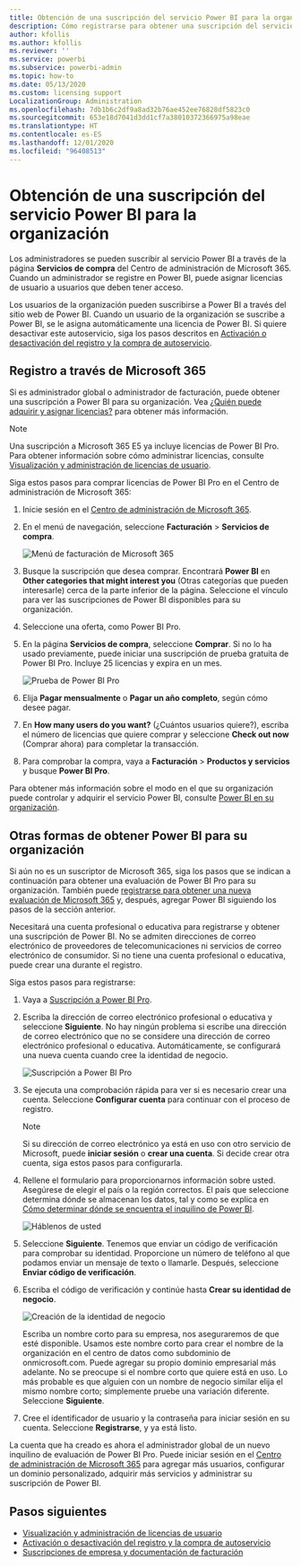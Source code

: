 ```yaml
---
title: Obtención de una suscripción del servicio Power BI para la organización
description: Cómo registrarse para obtener una suscripción del servicio Power BI como administrador y adquirir licencias en masa.
author: kfollis
ms.author: kfollis
ms.reviewer: ''
ms.service: powerbi
ms.subservice: powerbi-admin
ms.topic: how-to
ms.date: 05/13/2020
ms.custom: licensing support
LocalizationGroup: Administration
ms.openlocfilehash: 7db1b6c2df9a8ad32b76ae452ee76828df5823c0
ms.sourcegitcommit: 653e18d7041d3dd1cf7a38010372366975a98eae
ms.translationtype: HT
ms.contentlocale: es-ES
ms.lasthandoff: 12/01/2020
ms.locfileid: "96408513"
---
```

# <a name="get-a-power-bi-service-subscription-for-your-organization"></a>Obtención de una suscripción del servicio Power BI para la organización

Los administradores se pueden suscribir al servicio Power BI a través de la página **Servicios de compra** del Centro de administración de Microsoft 365. Cuando un administrador se registre en Power BI, puede asignar licencias de usuario a usuarios que deben tener acceso.

Los usuarios de la organización pueden suscribirse a Power BI a través del sitio web de Power BI. Cuando un usuario de la organización se suscribe a Power BI, se le asigna automáticamente una licencia de Power BI. Si quiere desactivar este autoservicio, siga los pasos descritos en [Activación o desactivación del registro y la compra de autoservicio](service-admin-disable-self-service.md).

## <a name="sign-up-through-microsoft-365"></a>Registro a través de Microsoft 365

Si es administrador global o administrador de facturación, puede obtener una suscripción a Power BI para su organización. Vea [¿Quién puede adquirir y asignar licencias?](service-admin-licensing-organization.md#who-can-purchase-and-assign-licenses) para obtener más información.

> [!NOTE]
>
> Una suscripción a Microsoft 365 E5 ya incluye licencias de Power BI Pro. Para obtener información sobre cómo administrar licencias, consulte [Visualización y administración de licencias de usuario](service-admin-manage-licenses.md).
>
>

Siga estos pasos para comprar licencias de Power BI Pro en el Centro de administración de Microsoft 365:

1. Inicie sesión en el [Centro de administración de Microsoft 365](https://admin.microsoft.com).

2. En el menú de navegación, seleccione **Facturación** > **Servicios de compra**.
  
   ![Menú de facturación de Microsoft 365](media/service-admin-org-subscription/m365-billing-menu.png)

3. Busque la suscripción que desea comprar. Encontrará **Power BI** en **Other categories that might interest you** (Otras categorías que pueden interesarle) cerca de la parte inferior de la página. Seleccione el vínculo para ver las suscripciones de Power BI disponibles para su organización.

4. Seleccione una oferta, como Power BI Pro.

5. En la página **Servicios de compra**, seleccione **Comprar**. Si no lo ha usado previamente, puede iniciar una suscripción de prueba gratuita de Power BI Pro. Incluye 25 licencias y expira en un mes.

   ![Prueba de Power BI Pro](media/service-admin-org-subscription/m365-org-free-trial-pro.png)

6. Elija **Pagar mensualmente** o **Pagar un año completo**, según cómo desee pagar.

7. En **How many users do you want?** (¿Cuántos usuarios quiere?), escriba el número de licencias que quiere comprar y seleccione **Check out now** (Comprar ahora) para completar la transacción.

8. Para comprobar la compra, vaya a **Facturación** > **Productos y servicios** y busque **Power BI Pro**.

Para obtener más información sobre el modo en el que su organización puede controlar y adquirir el servicio Power BI, consulte [Power BI en su organización](/microsoft-365/admin/misc/power-bi-in-your-organization?view=o365-worldwide).

## <a name="more-ways-to-get-power-bi-for-your-organization"></a>Otras formas de obtener Power BI para su organización

Si aún no es un suscriptor de Microsoft 365, siga los pasos que se indican a continuación para obtener una evaluación de Power BI Pro para su organización. También puede [registrarse para obtener una nueva evaluación de Microsoft 365](service-admin-signing-up-for-power-bi-with-a-new-office-365-trial.md) y, después, agregar Power BI siguiendo los pasos de la sección anterior.

Necesitará una cuenta profesional o educativa para registrarse y obtener una suscripción de Power BI. No se admiten direcciones de correo electrónico de proveedores de telecomunicaciones ni servicios de correo electrónico de consumidor. Si no tiene una cuenta profesional o educativa, puede crear una durante el registro.

Siga estos pasos para registrarse:

1. Vaya a [Suscripción a Power BI Pro](https://signup.microsoft.com/create-account/signup?OfferId=d59682f3-3e3b-4686-9c00-7c7c1c736085&ali=1&products=d59682f3-3e3b-4686-9c00-7c7c1c736085). 

2. Escriba la dirección de correo electrónico profesional o educativa y seleccione **Siguiente**. No hay ningún problema si escribe una dirección de correo electrónico que no se considere una dirección de correo electrónico profesional o educativa. Automáticamente, se configurará una nueva cuenta cuando cree la identidad de negocio.

   ![Suscripción a Power BI Pro](media/service-admin-org-subscription/power-bi-pro-admins.png)

3. Se ejecuta una comprobación rápida para ver si es necesario crear una cuenta. Seleccione **Configurar cuenta** para continuar con el proceso de registro.

   > [!NOTE]
   >Si su dirección de correo electrónico ya está en uso con otro servicio de Microsoft, puede **iniciar sesión** o **crear una cuenta**. Si decide crear otra cuenta, siga estos pasos para configurarla.
>
>
 
4. Rellene el formulario para proporcionarnos información sobre usted. Asegúrese de elegir el país o la región correctos. El país que seleccione determina dónde se almacenan los datos, tal y como se explica en [Cómo determinar dónde se encuentra el inquilino de Power BI](service-admin-where-is-my-tenant-located.md#how-to-determine-where-your-power-bi-tenant-is-located).

   ![Háblenos de usted](media/service-admin-org-subscription/tell-about-yourself.png)

5. Seleccione **Siguiente**. Tenemos que enviar un código de verificación para comprobar su identidad. Proporcione un número de teléfono al que podamos enviar un mensaje de texto o llamarle. Después, seleccione **Enviar código de verificación**.

6. Escriba el código de verificación y continúe hasta **Crear su identidad de negocio**.

   ![Creación de la identidad de negocio](media/service-admin-org-subscription/business-identity.png)

    Escriba un nombre corto para su empresa, nos aseguraremos de que esté disponible. Usamos este nombre corto para crear el nombre de la organización en el centro de datos como subdominio de onmicrosoft.com. Puede agregar su propio dominio empresarial más adelante. No se preocupe si el nombre corto que quiere está en uso. Lo más probable es que alguien con un nombre de negocio similar elija el mismo nombre corto; simplemente pruebe una variación diferente. Seleccione **Siguiente**.
    
7. Cree el identificador de usuario y la contraseña para iniciar sesión en su cuenta. Seleccione **Registrarse**, y ya está listo.

La cuenta que ha creado es ahora el administrador global de un nuevo inquilino de evaluación de Power BI Pro. Puede iniciar sesión en el [Centro de administración de Microsoft 365](https://admin.microsoft.com) para agregar más usuarios, configurar un dominio personalizado, adquirir más servicios y administrar su suscripción de Power BI.

## <a name="next-steps"></a>Pasos siguientes

- [Visualización y administración de licencias de usuario](service-admin-manage-licenses.md)
- [Activación o desactivación del registro y la compra de autoservicio](service-admin-disable-self-service.md)
- [Suscripciones de empresa y documentación de facturación](/microsoft-365/commerce/?view=o365-worldwide)